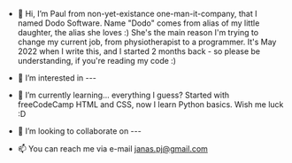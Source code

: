 - 👋 Hi, I’m Paul from non-yet-existance one-man-it-company, that I named Dodo Software.
Name "Dodo" comes from alias of my little daughter, the alias she loves :) She's the main reason I'm trying to change my current job, 
from physiotherapist to a programmer. It's May 2022 when I write this, and I started 2 months back - so please be understanding, if you're reading my code :)

- 👀 I’m interested in ---
- 🌱 I’m currently learning... everything I guess? Started with freeCodeCamp HTML and CSS, now I learn Python basics. Wish me luck :D
- 💞️ I’m looking to collaborate on ---
- 📫 You can reach me via e-mail janas.pj@gmail.com
